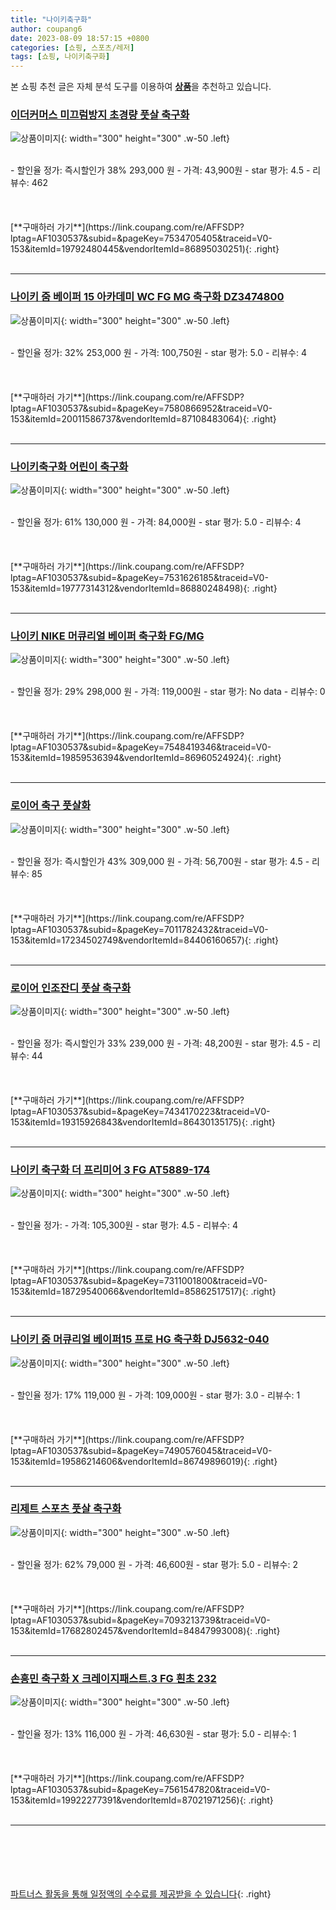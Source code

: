 ```yaml
---
title: "나이키축구화"
author: coupang6
date: 2023-08-09 18:57:15 +0800
categories: [쇼핑, 스포츠/레저]
tags: [쇼핑, 나이키축구화]
---
```


본 쇼핑 추천 글은 자체 분석 도구를 이용하여 [**상품**](https://link.coupang.com/a/bao1ui)을 추천하고 있습니다.

### [이더커머스 미끄럼방지 초경량 풋살 축구화](https://link.coupang.com/re/AFFSDP?lptag=AF1030537&subid=&pageKey=7534705405&traceid=V0-153&itemId=19792480445&vendorItemId=86895030251)

![상품이미지](https://thumbnail9.coupangcdn.com/thumbnails/remote/230x230ex/image/vendor_inventory/1a89/01a0909c5e37c8a21db5b53cf7e9d17f2e5487f7d82b839fd11b1416ae26.jpg){: width="300" height="300" .w-50 .left}


<br>
- 할인율 정가: 즉시할인가 38%  293,000   원
- 가격: 43,900원
- star 평가: 4.5
- 리뷰수: 462
<br>
<br>
<br>
<br>
[**구매하러 가기**](https://link.coupang.com/re/AFFSDP?lptag=AF1030537&subid=&pageKey=7534705405&traceid=V0-153&itemId=19792480445&vendorItemId=86895030251){: .right}
<br>
<br>

---

### [나이키 줌 베이퍼 15 아카데미 WC FG MG 축구화 DZ3474800](https://link.coupang.com/re/AFFSDP?lptag=AF1030537&subid=&pageKey=7580866952&traceid=V0-153&itemId=20011586737&vendorItemId=87108483064)

![상품이미지](https://thumbnail8.coupangcdn.com/thumbnails/remote/230x230ex/image/retail/images/2023/09/07/9/6/36236ed0-fd46-45f4-889d-263a88ab5391.jpg){: width="300" height="300" .w-50 .left}


<br>
- 할인율 정가: 32%  253,000   원
- 가격: 100,750원
- star 평가: 5.0
- 리뷰수: 4
<br>
<br>
<br>
<br>
[**구매하러 가기**](https://link.coupang.com/re/AFFSDP?lptag=AF1030537&subid=&pageKey=7580866952&traceid=V0-153&itemId=20011586737&vendorItemId=87108483064){: .right}
<br>
<br>

---

### [나이키축구화 어린이 축구화](https://link.coupang.com/re/AFFSDP?lptag=AF1030537&subid=&pageKey=7531626185&traceid=V0-153&itemId=19777314312&vendorItemId=86880248498)

![상품이미지](https://thumbnail9.coupangcdn.com/thumbnails/remote/230x230ex/image/vendor_inventory/aaee/79442baf6a4db08ba8a1e8bd26f71710a83cb30ca44c5827ac73be8f8e08.png){: width="300" height="300" .w-50 .left}


<br>
- 할인율 정가: 61%  130,000   원
- 가격: 84,000원
- star 평가: 5.0
- 리뷰수: 4
<br>
<br>
<br>
<br>
[**구매하러 가기**](https://link.coupang.com/re/AFFSDP?lptag=AF1030537&subid=&pageKey=7531626185&traceid=V0-153&itemId=19777314312&vendorItemId=86880248498){: .right}
<br>
<br>

---

### [나이키 NIKE 머큐리얼 베이퍼 축구화 FG/MG](https://link.coupang.com/re/AFFSDP?lptag=AF1030537&subid=&pageKey=7548419346&traceid=V0-153&itemId=19859536394&vendorItemId=86960524924)

![상품이미지](https://thumbnail7.coupangcdn.com/thumbnails/remote/230x230ex/image/vendor_inventory/ecab/66faba4603d2d910844b255bd24f4e0b4046be4892aca8f783743c02e31a.png){: width="300" height="300" .w-50 .left}


<br>
- 할인율 정가: 29%  298,000   원
- 가격: 119,000원
- star 평가: No data
- 리뷰수: 0
<br>
<br>
<br>
<br>
[**구매하러 가기**](https://link.coupang.com/re/AFFSDP?lptag=AF1030537&subid=&pageKey=7548419346&traceid=V0-153&itemId=19859536394&vendorItemId=86960524924){: .right}
<br>
<br>

---

### [로이어 축구 풋살화](https://link.coupang.com/re/AFFSDP?lptag=AF1030537&subid=&pageKey=7011782432&traceid=V0-153&itemId=17234502749&vendorItemId=84406160657)

![상품이미지](https://thumbnail6.coupangcdn.com/thumbnails/remote/230x230ex/image/retail/images/2022/12/21/11/1/473117e4-4e32-4097-9d6c-7af453fd69d4.jpg){: width="300" height="300" .w-50 .left}


<br>
- 할인율 정가: 즉시할인가 43%  309,000   원
- 가격: 56,700원
- star 평가: 4.5
- 리뷰수: 85
<br>
<br>
<br>
<br>
[**구매하러 가기**](https://link.coupang.com/re/AFFSDP?lptag=AF1030537&subid=&pageKey=7011782432&traceid=V0-153&itemId=17234502749&vendorItemId=84406160657){: .right}
<br>
<br>

---

### [로이어 인조잔디 풋살 축구화](https://link.coupang.com/re/AFFSDP?lptag=AF1030537&subid=&pageKey=7434170223&traceid=V0-153&itemId=19315926843&vendorItemId=86430135175)

![상품이미지](https://thumbnail7.coupangcdn.com/thumbnails/remote/230x230ex/image/retail/images/4296586263582251-ab3d57d5-5025-4a4d-84eb-942a6547df9b.jpg){: width="300" height="300" .w-50 .left}


<br>
- 할인율 정가: 즉시할인가 33%  239,000   원
- 가격: 48,200원
- star 평가: 4.5
- 리뷰수: 44
<br>
<br>
<br>
<br>
[**구매하러 가기**](https://link.coupang.com/re/AFFSDP?lptag=AF1030537&subid=&pageKey=7434170223&traceid=V0-153&itemId=19315926843&vendorItemId=86430135175){: .right}
<br>
<br>

---

### [나이키 축구화 더 프리미어 3 FG AT5889-174](https://link.coupang.com/re/AFFSDP?lptag=AF1030537&subid=&pageKey=7311001800&traceid=V0-153&itemId=18729540066&vendorItemId=85862517517)

![상품이미지](https://thumbnail9.coupangcdn.com/thumbnails/remote/230x230ex/image/vendor_inventory/be49/feafb14342b141566d11a10974ffc59f4a4bdd28fed5df2518ddc18fc415.jpg){: width="300" height="300" .w-50 .left}


<br>
- 할인율 정가: 
- 가격: 105,300원
- star 평가: 4.5
- 리뷰수: 4
<br>
<br>
<br>
<br>
[**구매하러 가기**](https://link.coupang.com/re/AFFSDP?lptag=AF1030537&subid=&pageKey=7311001800&traceid=V0-153&itemId=18729540066&vendorItemId=85862517517){: .right}
<br>
<br>

---

### [나이키 줌 머큐리얼 베이퍼15 프로 HG 축구화 DJ5632-040](https://link.coupang.com/re/AFFSDP?lptag=AF1030537&subid=&pageKey=7490576045&traceid=V0-153&itemId=19586214606&vendorItemId=86749896019)

![상품이미지](https://thumbnail6.coupangcdn.com/thumbnails/remote/230x230ex/image/vendor_inventory/7787/e2043cb355bf60d0478c399b3e08f1c4159b079337e87d56bd6a06e9ec8c.PNG){: width="300" height="300" .w-50 .left}


<br>
- 할인율 정가: 17%  119,000   원
- 가격: 109,000원
- star 평가: 3.0
- 리뷰수: 1
<br>
<br>
<br>
<br>
[**구매하러 가기**](https://link.coupang.com/re/AFFSDP?lptag=AF1030537&subid=&pageKey=7490576045&traceid=V0-153&itemId=19586214606&vendorItemId=86749896019){: .right}
<br>
<br>

---

### [리제트 스포츠 풋살 축구화](https://link.coupang.com/re/AFFSDP?lptag=AF1030537&subid=&pageKey=7093213739&traceid=V0-153&itemId=17682802457&vendorItemId=84847993008)

![상품이미지](https://thumbnail6.coupangcdn.com/thumbnails/remote/230x230ex/image/retail/images/2023/01/27/14/3/60302f40-19a9-4292-82ca-84ec83c541db.jpg){: width="300" height="300" .w-50 .left}


<br>
- 할인율 정가: 62%  79,000   원
- 가격: 46,600원
- star 평가: 5.0
- 리뷰수: 2
<br>
<br>
<br>
<br>
[**구매하러 가기**](https://link.coupang.com/re/AFFSDP?lptag=AF1030537&subid=&pageKey=7093213739&traceid=V0-153&itemId=17682802457&vendorItemId=84847993008){: .right}
<br>
<br>

---

### [손흥민 축구화 X 크레이지패스트.3 FG 흰초 232](https://link.coupang.com/re/AFFSDP?lptag=AF1030537&subid=&pageKey=7561547820&traceid=V0-153&itemId=19922277391&vendorItemId=87021971256)

![상품이미지](https://thumbnail7.coupangcdn.com/thumbnails/remote/230x230ex/image/vendor_inventory/2a15/48ca16237df678d03a94a1b372f98d870cd3a5ba1c0db2dff476cf8c9c74.jpg){: width="300" height="300" .w-50 .left}


<br>
- 할인율 정가: 13%  116,000   원
- 가격: 46,630원
- star 평가: 5.0
- 리뷰수: 1
<br>
<br>
<br>
<br>
[**구매하러 가기**](https://link.coupang.com/re/AFFSDP?lptag=AF1030537&subid=&pageKey=7561547820&traceid=V0-153&itemId=19922277391&vendorItemId=87021971256){: .right}
<br>
<br>

---
<br><br><br><br><br> [파트너스 활동을 통해 일정액의 수수료를 제공받을 수 있습니다](https://link.coupang.com/a/bao1ui){: .right}